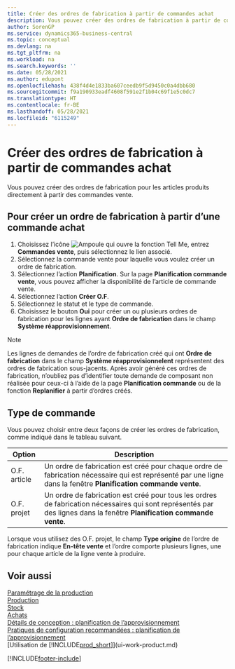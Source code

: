 ```yaml
---
title: Créer des ordres de fabrication à partir de commandes achat
description: Vous pouvez créer des ordres de fabrication à partir de commandes achat.
author: SorenGP
ms.service: dynamics365-business-central
ms.topic: conceptual
ms.devlang: na
ms.tgt_pltfrm: na
ms.workload: na
ms.search.keywords: ''
ms.date: 05/28/2021
ms.author: edupont
ms.openlocfilehash: 438f4d4e1833ba607ceedb9f5d9450c0a4dbb680
ms.sourcegitcommit: f9a190933eadf4608f591e2f1b04c69f1e5c0dc7
ms.translationtype: HT
ms.contentlocale: fr-BE
ms.lasthandoff: 05/28/2021
ms.locfileid: "6115249"
---
```

# <a name="create-production-orders-from-sales-orders"></a>Créer des ordres de fabrication à partir de commandes achat
Vous pouvez créer des ordres de fabrication pour les articles produits directement à partir des commandes vente.  

## <a name="to-create-a-production-order-from-a-sales-order"></a>Pour créer un ordre de fabrication à partir d’une commande achat  

1.  Choisissez l’icône ![Ampoule qui ouvre la fonction Tell Me](media/ui-search/search_small.png "Dites-moi ce que vous voulez faire"), entrez **Commandes vente**, puis sélectionnez le lien associé.  
2.  Sélectionnez la commande vente pour laquelle vous voulez créer un ordre de fabrication.  
3.  Sélectionnez l’action **Planification**. Sur la page **Planification commande vente**, vous pouvez afficher la disponibilité de l’article de commande vente.  
4.  Sélectionnez l’action **Créer O.F**.  
5.  Sélectionnez le statut et le type de commande.  
6.  Choisissez le bouton **Oui** pour créer un ou plusieurs ordres de fabrication pour les lignes ayant **Ordre de fabrication** dans le champ **Système réapprovisionnement**.


> [!NOTE]  
> Les lignes de demandes de l’ordre de fabrication créé qui ont **Ordre de fabrication** dans le champ **Système réapprovisionnelent** représentent des ordres de fabrication sous-jacents. Après avoir généré ces ordres de fabrication, n’oubliez pas d’identifier toute demande de composant non réalisée pour ceux-ci à l’aide de la page **Planification commande** ou de la fonction **Replanifier** à partir d’ordres créés. 

## <a name="order-type"></a>Type de commande  
Vous pouvez choisir entre deux façons de créer les ordres de fabrication, comme indiqué dans le tableau suivant.

|Option|Description|
|------|-----------|
|O.F. article|Un ordre de fabrication est créé pour chaque ordre de fabrication nécessaire qui est représenté par une ligne dans la fenêtre **Planification commande vente**.|
|O.F. projet|Un ordre de fabrication est créé pour tous les ordres de fabrication nécessaires qui sont représentés par des lignes dans la fenêtre **Planification commande vente**. |

Lorsque vous utilisez des O.F. projet, le champ **Type origine** de l’ordre de fabrication indique **En-tête vente** et l’ordre comporte plusieurs lignes, une pour chaque article de la ligne vente à produire.  


## <a name="see-also"></a>Voir aussi  
[Paramétrage de la production](production-configure-production-processes.md)  
[Production](production-manage-manufacturing.md)    
[Stock](inventory-manage-inventory.md)  
[Achats](purchasing-manage-purchasing.md)  
[Détails de conception : planification de l’approvisionnement](design-details-supply-planning.md)   
[Pratiques de configuration recommandées : planification de l’approvisionnement](setup-best-practices-supply-planning.md)  
[Utilisation de [!INCLUDE[prod_short](includes/prod_short.md)]](ui-work-product.md)


[!INCLUDE[footer-include](includes/footer-banner.md)]
